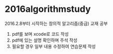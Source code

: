 # 2016algorithmstudy
2016.2.8부터 시작하는 창의적 알고리즘(중급) 교재 공부
1) pdf를 보며 xcode로 코드 작성
2) pdf에 있는 설명 확인하며 주석 작성
3) 필요할 경우 일부 내용 수정하여 연습문제 작성
